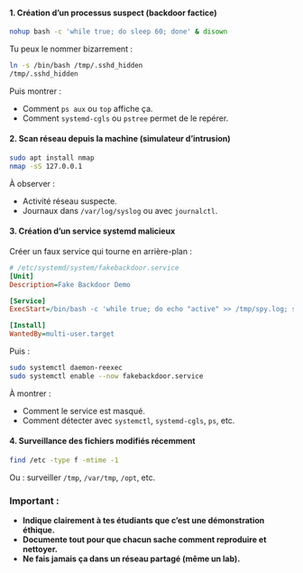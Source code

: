 #### 1. **Création d’un processus suspect (backdoor factice)**

```bash
nohup bash -c 'while true; do sleep 60; done' & disown
```

Tu peux le nommer bizarrement :

```bash
ln -s /bin/bash /tmp/.sshd_hidden
/tmp/.sshd_hidden
```

Puis montrer :

* Comment `ps aux` ou `top` affiche ça.
* Comment `systemd-cgls` ou `pstree` permet de le repérer.


#### 2. **Scan réseau depuis la machine (simulateur d’intrusion)**

```bash
sudo apt install nmap
nmap -sS 127.0.0.1
```

À observer :

* Activité réseau suspecte.
* Journaux dans `/var/log/syslog` ou avec `journalctl`.



#### 3. **Création d’un service systemd malicieux**

Créer un faux service qui tourne en arrière-plan :

```ini
# /etc/systemd/system/fakebackdoor.service
[Unit]
Description=Fake Backdoor Demo

[Service]
ExecStart=/bin/bash -c 'while true; do echo "active" >> /tmp/spy.log; sleep 30; done'

[Install]
WantedBy=multi-user.target
```

Puis :

```bash
sudo systemctl daemon-reexec
sudo systemctl enable --now fakebackdoor.service
```

À montrer :

* Comment le service est masqué.
* Comment détecter avec `systemctl`, `systemd-cgls`, `ps`, etc.



#### 4. **Surveillance des fichiers modifiés récemment**

```bash
find /etc -type f -mtime -1
```

Ou : surveiller `/tmp`, `/var/tmp`, `/opt`, etc.



### Important :

* **Indique clairement à tes étudiants que c’est une démonstration éthique.**
* **Documente tout pour que chacun sache comment reproduire et nettoyer.**
* **Ne fais jamais ça dans un réseau partagé (même un lab).**



